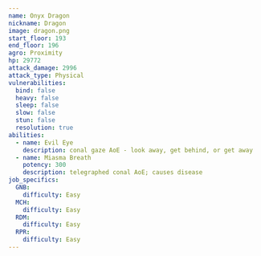 ```yaml
---
name: Onyx Dragon
nickname: Dragon
image: dragon.png
start_floor: 193
end_floor: 196
agro: Proximity
hp: 29772
attack_damage: 2996
attack_type: Physical
vulnerabilities:
  bind: false
  heavy: false
  sleep: false
  slow: false
  stun: false
  resolution: true
abilities:
  - name: Evil Eye
    description: conal gaze AoE - look away, get behind, or get away
  - name: Miasma Breath
    potency: 300
    description: telegraphed conal AoE; causes disease
job_specifics:
  GNB:
    difficulty: Easy
  MCH:
    difficulty: Easy
  RDM:
    difficulty: Easy
  RPR:
    difficulty: Easy
---
```

